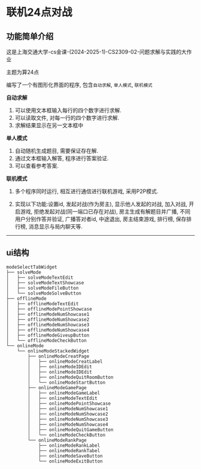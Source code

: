 # 联机24点对战

## 功能简单介绍
这是上海交通大学-cs金课-(2024-2025-1)-CS2309-02-问题求解与实践的大作业

主题为算24点

编写了一个有图形化界面的程序, 包含```自动求解```, ```单人模式```, ```联机模式```

**自动求解**
1. 可以使用文本框输入每行的四个数字进行求解.
2. 可以读取文件, 对每一行的四个数字进行求解.
3. 求解结果显示在另一文本框中

**单人模式**
1. 自动随机生成题目, 需要保证存在解.
2. 通过文本框输入解答, 程序进行答案验证.
3. 可以查看参考答案.

**联机模式**
1. 多个程序同时运行, 相互进行通信进行联机游戏, 采用P2P模式.

2. 实现以下功能:设置id, 发起对战(作为房主), 显示他人发起的对战, 加入对战, 开启游戏, 拒绝发起对战(同一端口已存在对战), 房主生成有解题目并广播, 不同用户分别作答并验证, 广播答对者id, 中途退出, 房主结束游戏, 排行榜, 保存排行榜, 消息显示与局内聊天等.

---
## ui结构
<!-- 
+ modeSelectTabWidget
  + solveMode
    + solveModeTextEdit
    + solveModeTextShowcase
    + solveModeFileButton
    + solveModeSolveButton
  + offlineMode
    + offlineModeTextEdit
    + offlineModePointShowcase
    + offlineModeNumShowcase1
    + offlineModeNumShowcase2
    + offlineModeNumShowcase3
    + offlineModeNumShowcase4
    + offlineModeGiveupButton
    + offlineModeCheckButton
  + onlineMode
    + onlineModeStackedWidget
      + onlineModeCreatPage
        + onlineModeCreatLabel
        + onlineModeIDEdit
        + onlineModeIDEdit
        + onlineModeQuitRoomButton
        + onlineModeStartButton
      + onlineModeGamePage
        + onlineModeGameLabel
        + onlineModeTextEdit
        + onlineModePointShowcase
        + onlineModeNumShowcase1
        + onlineModeNumShowcase2
        + onlineModeNumShowcase3
        + onlineModeNumShowcase4
        + onlineModeQuitGameButton
        + onlineModeCheckButton
      + onlineModeRankPage
        + onlineModeRankLabel
        + onlineModeRankTabel
        + onlineModeSaveButton
        + onlineModeExitButton
-->

```text
modeSelectTabWidget
├── solveMode
│   ├── solveModeTextEdit
│   ├── solveModeTextShowcase
│   ├── solveModeFileButton
│   └── solveModeSolveButton
├── offlineMode
│   ├── offlineModeTextEdit
│   ├── offlineModePointShowcase
│   ├── offlineModeNumShowcase1
│   ├── offlineModeNumShowcase2
│   ├── offlineModeNumShowcase3
│   ├── offlineModeNumShowcase4
│   ├── offlineModeGiveupButton
│   └── offlineModeCheckButton
└── onlineMode
    └── onlineModeStackedWidget
        ├── onlineModeCreatPage
        │   ├── onlineModeCreatLabel
        │   ├── onlineModeIDEdit
        │   ├── onlineModeIDEdit
        │   ├── onlineModeQuitRoomButton
        │   └── onlineModeStartButton
        ├── onlineModeGamePage
        │   ├── onlineModeGameLabel
        │   ├── onlineModeTextEdit
        │   ├── onlineModePointShowcase
        │   ├── onlineModeNumShowcase1
        │   ├── onlineModeNumShowcase2
        │   ├── onlineModeNumShowcase3
        │   ├── onlineModeNumShowcase4
        │   ├── onlineModeQuitGameButton
        │   └── onlineModeCheckButton
        └── onlineModeRankPage
            ├── onlineModeRankLabel
            ├── onlineModeRankTabel
            ├── onlineModeSaveButton
            └── onlineModeExitButton

```
